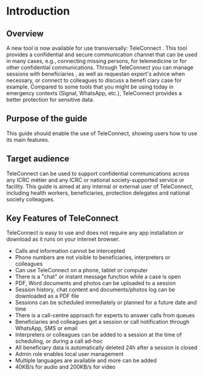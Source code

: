 # Introduction

## Overview

A new tool is now available for use transversally: TeleConnect . This tool provides a confidential and secure communication channel that can be used in many cases, e.g., connecting missing persons, for telemedicine or for other confidential communications. Through TeleConnect you can manage sessions with beneficiaries , as well as requestan expert's advice when necessary, or connect to colleagues to discuss a benefi ciary case for example. Compared to some tools that you might be using today in emergency contexts (Signal, WhatsApp, etc.), TeleConnect provides a better protection for sensitive data.

## Purpose of the guide

This guide should enable the use of TeleConnect, showing users how to use its main features.

## Target audience

TeleConnect can be used to support confidential communications across any ICRC métier and any ICRC or national society-supported service or facility. This guide is aimed at any internal or external user of TeleConnect, including health workers, beneficiaries, protection delegates and national society colleagues.

## Key Features of TeleConnect

TeleConnect is easy to use and does not require any app installation or download as it runs on your internet browser.&#x20;

* Calls and information cannot be intercepted&#x20;
* Phone numbers are not visible to beneficiaries, interpreters or colleagues
* Can use TeleConnect on a phone, tablet or computer
* There is a "chat" or instant message function while a case is open
* PDF, Word documents and photos can be uploaded to a session
* Session history, chat content and documents/photos log can be downloaded as a PDF file
* Sessions can be scheduled immediately or planned for a future date and time
* There is a call-centre approach for experts to answer calls from queues&#x20;
* Beneficiaries and colleagues get a session or call notification through WhatsApp, SMS or email
* Interpreters or colleagues can be added to a session at the time of scheduling, or during a call ad-hoc
* All beneficiary data is automatically deleted 24h after a session is closed&#x20;
* Admin role enables local user management&#x20;
* Multiple languages are available and more can be added&#x20;
* 40KB/s for audio and 200KB/s for video
